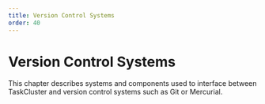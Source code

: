 ```yaml
---
title: Version Control Systems
order: 40
---
```


# Version Control Systems

This chapter describes systems and components used to interface between
TaskCluster and version control systems such as Git or Mercurial.
